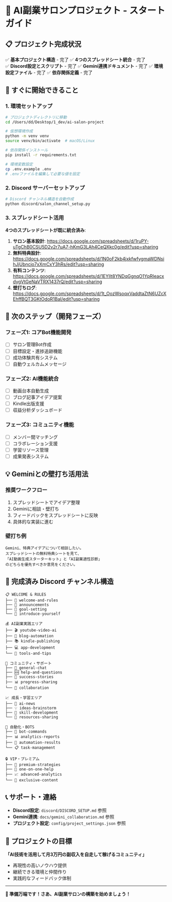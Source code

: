 # 🚀 AI副業サロンプロジェクト - スタートガイド

## 📋 プロジェクト完成状況

✅ **基本プロジェクト構造** - 完了
✅ **4つのスプレッドシート統合** - 完了  
✅ **Discord設定とスクリプト** - 完了
✅ **Gemini連携ドキュメント** - 完了
✅ **環境設定ファイル** - 完了
✅ **依存関係定義** - 完了

## 🎯 すぐに開始できること

### 1. 環境セットアップ
```bash
# プロジェクトディレクトリに移動
cd /Users/dd/Desktop/1_dev/ai-salon-project

# 仮想環境作成
python -m venv venv
source venv/bin/activate  # macOS/Linux

# 依存関係インストール
pip install -r requirements.txt

# 環境変数設定
cp .env.example .env
# .envファイルを編集して必要な値を設定
```

### 2. Discord サーバーセットアップ
```bash
# Discord チャンネル構造を自動作成
python discord/salon_channel_setup.py
```

### 3. スプレッドシート活用

**4つのスプレッドシートが既に統合済み**:
1. **サロン基本設計**: https://docs.google.com/spreadsheets/d/1ruPY-uTgChB0CSU5D2v2r7uA7-hKmG3LAh4CeQXkc0g/edit?usp=sharing
2. **無料特典設計**: https://docs.google.com/spreadsheets/d/1N0oF2kb4jxkfwfygmaWDNsihJjUbncjo7xXmCxY3hRs/edit?usp=sharing
3. **有料コンテンツ**: https://docs.google.com/spreadsheets/d/1EYllt8YNDqGgnqO1YpRIeacxdygVtGeNaVTRX1437rQ/edit?usp=sharing
4. **壁打ちログ**: https://docs.google.com/spreadsheets/d/1t_OozWsoqxVaddtaZtN6UZcXEhffBQT3GKtOdoR1BaI/edit?usp=sharing

## 🔧 次のステップ（開発フェーズ）

### フェーズ1: コアBot機能開発
- [ ] サロン管理Bot作成
- [ ] 目標設定・進捗追跡機能
- [ ] 成功体験共有システム
- [ ] 自動ウェルカムメッセージ

### フェーズ2: AI機能統合
- [ ] 動画台本自動生成
- [ ] ブログ記事アイデア提案
- [ ] Kindle出版支援
- [ ] 収益分析ダッシュボード

### フェーズ3: コミュニティ機能
- [ ] メンバー間マッチング
- [ ] コラボレーション支援
- [ ] 学習リソース管理
- [ ] 成果発表システム

## 💡 Geminiとの壁打ち活用法

### 推奨ワークフロー
1. スプレッドシートでアイデア整理
2. Geminiに相談・壁打ち
3. フィードバックをスプレッドシートに反映
4. 具体的な実装に進む

### 壁打ち例
```
Gemini、特典アイデアについて相談したい。
スプレッドシートの無料特典シートを見て、
「AI動画生成スターターキット」と「AI副業適性診断」
のどちらを優先すべきか意見をください。
```

## 🎉 完成済み Discord チャンネル構造

```
📋 WELCOME & RULES
├── 👋 welcome-and-rules
├── 📢 announcements  
├── 🎯 goal-setting
└── 💬 introduce-yourself

💰 AI副業実践エリア
├── 🎬 youtube-video-ai
├── 📝 blog-automation
├── 📚 kindle-publishing
├── 💻 app-development
└── 🔧 tools-and-tips

🤝 コミュニティ・サポート
├── 💬 general-chat
├── 🆘 help-and-questions
├── 🎉 success-stories
├── 📊 progress-sharing
└── 🤝 collaboration

📈 成長・学習エリア
├── 📰 ai-news
├── 💡 ideas-brainstorm
├── 🧠 skill-development
└── 📖 resources-sharing

🤖 自動化・BOTS
├── 🤖 bot-commands
├── 📊 analytics-reports
├── 🔄 automation-results
└── 📋 task-management

🔒 VIP・プレミアム
├── 💎 premium-strategies
├── 🎯 one-on-one-help
├── 📈 advanced-analytics
└── 🚀 exclusive-content
```

## 📞 サポート・連絡

- **Discord設定**: `discord/DISCORD_SETUP.md` 参照
- **Gemini連携**: `docs/gemini_collaboration.md` 参照
- **プロジェクト設定**: `config/project_settings.json` 参照

## 🎯 プロジェクトの目標

**「AI技術を活用して月3万円の副収入を自走して稼げるコミュニティ」**

- 再現性の高いノウハウ提供
- 継続できる環境と仲間作り
- 実践的なフィードバック体制

---

**🚀 準備万端です！さあ、AI副業サロンの構築を始めましょう！**